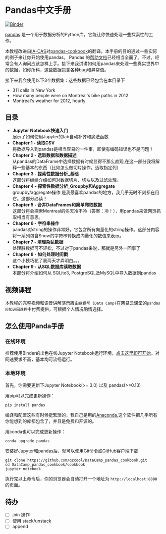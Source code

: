 # Pandas中文手册
[![Binder](https://mybinder.org/badge.svg)](https://mybinder.org/v2/gh/qzcool/DataCamp_pandas_cookbook/master)


[pandas](http://pandas.pydata.org/) 是一个用于数据分析的Python库，它能让你快速处理一些探索性的工作。

本教程改进自[IA-CAS](https://github.com/ia-cas/pandas-cookbook)对[pandas-cookbook](https://github.com/jvns/pandas-cookbook)的翻译。本手册的目的通过一些实际的例子来让你开始使用pandas。
Pandas 的[帮助文档](http://pandas.pydata.org/pandas-docs/stable/)已经相当全面了。不过，经常会有人询问应该怎样上手。接下来我讲讲如何用pandas来处理一些真实世界中的数据，如你所料，这些数据包含各种bug和异常值。

接下来我会使用以下3个数据集：这些数据已经包含在本目录下
* 311 calls in New York
* How many people were on Montréal's bike paths in 2012
* Montreal's weather for 2012, hourly

## 目录
* **Jupyter Notebook快速入门**
  <br> 展示了如何使用Jupyter的tab自动补齐和魔法函数
* **Chapter 1 - 读取CSV**
  <br> 将数据导入到pandas是相当容易的一件事，即使有编码错误也不是问题！
* **Chapter 2 - 选取数据和数据描述**
  <br>从pandas的DataFrame中选择数据有时候显得不那么直观,在这一部分我将解释一些基本的东西（比如怎么做切片操作，选取指定列）
* **Chapter 3 - 探索性数据分析_基础**
  <br>这部分将继续介绍如何对数据切片、切块以及过滤处理。
* **Chapter 4 - 探索性数据分析_Groupby和Aggregate**
  <br> groupby/aggregate操作 是我最喜欢pandas的地方，我几乎无时不刻都在用它。这部分必读！
* **Chapter 5 - 合并DataFrames和简单爬取数据**
  <br>这部分将会探索Montreal的冬天冷不冷（答案：冷！），用pandas来做网页抓取相当有意思。
* **Chapter 6 - 字符串操作**
  <br> pandas对string的操作非常好，它包含所有向量化的string操作。这部分内容将一系列包含Snow的字符串转换成向量化的数值来表示。
* **Chapter 7 - 清理杂乱数据**
  <br> 处理脏数据可不轻松，不过对于pandas来说，那就是另外一回事了
* **Chapter 8 - 如何处理时间戳**
  <br> 这个小技巧花了我两天才弄明白。。。
* **Chapter 9 - 从SQL数据库读取数据**
  <br> 本部分将介绍如何从 SQLite3, PostgreSQL及MySQL中导入数据到pandas

## 视频课程
本教程的完整视频和语音讲解演示版由`数据帮 (Data Camp)`在[网易云课堂](https://study.163.com)的`pandas应知必回课程`中付费提供，可根据个人情况酌情选择。

## 怎么使用Panda手册
### 在线环境
推荐使用Binder的出色在线Jupyter Notebook运行环境，[点击这里即可开始](https://mybinder.org/v2/gh/Data-Camp/pandas/master)。对网速要求不高，基本均可流畅运行。

### 本地环境
首先，你需要更新下Jupyter Notebook(&gt;= 3.0) 以及 pandas(&gt;=0.13)

用pip可以完成更新操作：

```
pip install pandas
```

编译和配置这些有时候挺繁琐的，我自己是用的[Anaconda](https://www.anaconda.com/what-is-anaconda/),这个软件把几乎所有你能想到的库都包含了，并且是免费和开源的。

用conda也可以完成更新操作：
```
conda upgrade pandas
```

安装好Jupyter和pandas后，就可以使用Git命令或GitHub客户端下载

```
git clone https://github.com/qzcool/DataCamp_pandas_cookbook.git
cd DataCamp_pandas_cookbook/cookbook
jupyter notebook
```

执行完以上命令后，你的浏览器会自动打开一个地址为 `http://localhost:8888`的页面。

## 待办
- [ ] join 操作
- [ ] 使用 stack/unstack
- [ ] append
